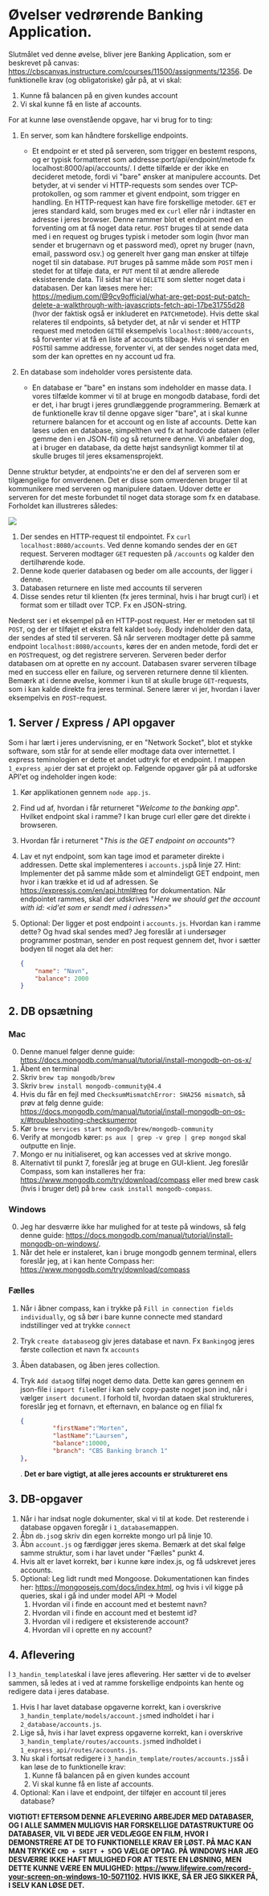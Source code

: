 # Øvelser vedrørende Banking Application.

Slutmålet ved denne øvelse, bliver jere Banking Application, som er beskrevet på canvas: https://cbscanvas.instructure.com/courses/11500/assignments/12356. De funktionelle krav (og obligatoriske) går på, at vi skal:

1. Kunne få balancen på en given kundes account
2. Vi skal kunne få en liste af accounts.

For at kunne løse ovenstående opgave, har vi brug for to ting:

1. En server, som kan håndtere forskellige endpoints. 
   * Et endpoint er et sted på serveren, som trigger en bestemt respons, og er typisk formatteret som addresse:port/api/endpoint/metode fx localhost:8000/api/accounts/. I dette tilfælde er der ikke en decideret metode, fordi vi "bare" ønsker at manipulere accounts. Det betyder, at vi sender vi HTTP-requests som sendes over TCP-protokollen, og som rammer et givent endpoint, som trigger en handling. En HTTP-request kan have fire forskellige metoder. 
     `GET` er jeres standard kald, som bruges med ex `curl` eller når i indtaster en adresse i jeres browser. Denne rammer blot et endpoint med en forventing om at få noget data retur. `POST` bruges til at sende data med i en request og bruges typisk i metoder som login (hvor man sender et brugernavn og et password med), opret ny bruger (navn, email, password osv.) og generelt hver gang man ønsker at tilføje noget til sin database. 
     `PUT` bruges på samme måde som `POST` men i stedet for at tilføje data, er `PUT` ment til at ændre allerede eksisterende data. 
     Til sidst har vi `DELETE` som sletter noget data i databasen. Der kan læses mere her: https://medium.com/@9cv9official/what-are-get-post-put-patch-delete-a-walkthrough-with-javascripts-fetch-api-17be31755d28 (hvor der faktisk også er inkluderet en `PATCH`metode). 
     Hvis dette skal relateres til endpoints, så betyder det, at når vi sender et HTTP request med metoden `GET`til eksempelvis `localhost:8000/accounts`, så forventer vi at få en liste af accounts tilbage. Hvis vi sender en `POST`til samme addresse, forventer vi, at der sendes noget data med, som der kan oprettes en ny account ud fra. 

2. En database som indeholder vores persistente data.

   * En database er "bare" en instans som indeholder en masse data. I vores tilfælde kommer vi til at bruge en mongodb database, fordi det er det, i har brugt i jeres grundlæggende programmering. Bemærk at de funktionelle krav til denne opgave siger "bare", at i skal kunne returnere balancen for et account og en liste af accounts. Dette kan løses uden en database, simpelthen ved fx at hardcode dataen (eller gemme den i en JSON-fil) og så returnere denne. Vi anbefaler dog, at i bruger en database, da dette højst sandsynligt kommer til at skulle bruges til jeres eksamensprojekt. 

Denne struktur betyder, at endpoints'ne er den del af serveren som er tilgængelige for omverdenen. Det er disse som omverdenen bruger til at kommunikere med serveren og manipulere dataen. Udover dette er serveren for det meste forbundet til noget data storage som fx en database. Forholdet kan illustreres således:

![](https://i.imgur.com/aVhW3sA.jpeg)

1. Der sendes en HTTP-request til endpointet. Fx `curl localhost:8080/accounts`. Ved denne komando sendes der en `GET` request. Serveren modtager `GET` requesten på `/accounts` og kalder den dertilhørende kode.
2. Denne kode querier databasen og beder om alle accounts, der ligger i denne.
3. Databasen returnere en liste med accounts til serveren
4. Disse sendes retur til klienten (fx jeres terminal, hvis i har brugt curl) i et format som er tilladt over TCP. Fx en JSON-string.

Nederst ser i et eksempel på en HTTP-post request. Her er metoden sat til `POST`, og der er tilføjet et ekstra felt kaldet `body`. Body indeholder den data, der sendes af sted til serveren. Så når serveren modtager dette på samme endpoint `localhost:8080/accounts`, køres der en anden metode, fordi det er en `POST`request, og det registrere serveren. Serveren beder derfor databasen om at oprette en ny account. Databasen svarer serveren tilbage med en success eller en failure, og serveren returnere denne til klienten. Bemærk at i denne øvelse, kommer i kun til at skulle bruge `GET`-requests, som i kan kalde direkte fra jeres terminal. Senere lærer vi jer, hvordan i laver eksempelvis en `POST`-request. 

## 1. Server / Express / API opgaver

Som i har lært i jeres undervisning, er en "Network Socket", blot et stykke software, som står for at sende eller modtage data over internettet. I express teminologien er dette et andet udtryk for et endpoint. I mappen `1_express_api`er der sat et projekt op. Følgende opgaver går på at udforske API'et og indeholder ingen kode:

1. Kør applikationen gennem `node app.js`.

2. Find ud af, hvordan i får returneret "*Welcome to the banking app*". Hvilket endpoint skal i ramme? I kan bruge curl eller gøre det direkte i browseren.

3. Hvordan får i returneret "*This is the GET endpoint on accounts*"? 

4. Lav et nyt endpoint, som kan tage imod et parameter direkte i addressen. Dette skal implementeres i `accounts.js`på linje 27. Hint: Implementer det på samme måde som et almindeligt GET endpoint, men hvor i kan trække et id ud af adressen. Se https://expressjs.com/en/api.html#req for dokumentation. Når endpointet rammes, skal der udskrives "*Here we should get the account with id: <id'et som er sendt med i adressen>*"

5. Optional: Der ligger et post endpoint i `accounts.js`. Hvordan kan i ramme dette? Og hvad skal sendes med? Jeg foreslår at i undersøger programmer postman, sender en post request gennem det, hvor i sætter bodyen til noget ala det her: 

   ```json
   {
       "name": "Navn",
       "balance": 2000
   }
   ```

   

## 2. DB opsætning

### Mac

0. Denne manuel følger denne guide: https://docs.mongodb.com/manual/tutorial/install-mongodb-on-os-x/
1. Åbent en terminal
2. Skriv `brew tap mongodb/brew`
3. Skriv `brew install mongodb-community@4.4`
4. Hvis du får en fejl med `ChecksumMismatchError: SHA256 mismatch`, så prøv at følg denne guide: https://docs.mongodb.com/manual/tutorial/install-mongodb-on-os-x/#troubleshooting-checksumerror
5. Kør `brew services start mongodb/brew/mongodb-community`
6. Verify at mongodb kører: `ps aux | grep -v grep | grep mongod` skal outputte en linje.
7. Mongo er nu initialiseret, og kan accesses ved at skrive mongo.
8. Alternativt til punkt 7, foreslår jeg at bruge en GUI-klient. Jeg foreslår Compass, som kan installeres her fra: https://www.mongodb.com/try/download/compass eller med brew cask (hvis i bruger det) på `brew cask install mongodb-compass`.

### Windows

0. Jeg har desværre ikke har mulighed for at teste på windows, så følg denne guide: https://docs.mongodb.com/manual/tutorial/install-mongodb-on-windows/.
1. Når det hele er instaleret, kan i bruge mongodb gennem terminal, ellers foreslår jeg, at i kan hente Compass her: https://www.mongodb.com/try/download/compass

### Fælles

1. Når i åbner compass, kan i trykke på `Fill in connection fields individually`, og så bør i bare kunne connecte med standard indstillinger ved at trykke `connect`

2. Tryk `create database`og giv jeres database et navn. Fx `Banking`og jeres første collection et navn fx `accounts`

3. Åben databasen, og åben jeres collection.

4. Tryk `Add data`og tilføj noget demo data. Dette kan gøres gennem en json-file i `import file`eller i kan selv copy-paste noget json ind, når i vælger `insert document`. I forhold til, hvordan dataen skal struktureres, foreslår jeg et fornavn, et efternavn, en balance og en filial fx 

   ```json
   {
            "firstName":"Morten",
            "lastName":"Laursen",
            "balance":10000,
            "branch": "CBS Banking branch 1"
   },
   ```

   . **Det er bare vigtigt, at alle jeres accounts er struktureret ens** 

## 3. DB-opgaver

1. Når i har indsat nogle dokumenter, skal vi til at kode. Det resterende i database opgaven foregår i `1_database`mappen.
2. Åbn `db.js`og skriv din egen korrekte mongo url på linje 10. 
3. Åbn `account.js` og færdiggør jeres skema. Bemærk at det skal følge samme struktur, som i har lavet under "Fælles" punkt 4. 
4. Hvis alt er lavet korrekt, bør i kunne køre index.js, og få udskrevet jeres accounts. 
5. Optional: Leg lidt rundt med Mongoose. Dokumentationen kan findes her: https://mongoosejs.com/docs/index.html, og hvis i vil kigge på queries, skal i gå ind under model API → Model
   1. Hvordan vil i finde en account med et bestemt navn?
   2. Hvordan vil i finde en account med et bestemt id?
   3. Hvordan vil i redigere et eksisterende account?
   4. Hvordan vil i oprette en ny account?

## 4. Aflevering

I `3_handin_template`skal i lave jeres aflevering. Her sætter vi de to øvelser sammen, så ledes at i ved at ramme forskellige endpoints kan hente og redigere data i jeres database. 

1. Hvis I har lavet database opgaverne korrekt, kan i overskrive `3_handin_template/models/account.js`med indholdet i har i `2_database/accounts.js`.
2. Lige så, hvis i har lavet express opgaverne korrekt, kan i overskrive `3_handin_template/routes/accounts.js`med indholdet i `1_express_api/routes/accounts.js`. 
3. Nu skal i fortsat redigere i `3_handin_template/routes/accounts.js`så i kan løse de to funktionelle krav: 
   1. Kunne få balancen på en given kundes account
   2. Vi skal kunne få en liste af accounts.
4. Optional: Kan i lave et endpoint, der tilføjer en account til jeres database?

**VIGTIGT! EFTERSOM DENNE AFLEVERING ARBEJDER MED DATABASER, OG I ALLE SAMMEN MULIGVIS HAR FORSKELLIGE DATASTRUKTURE OG DATABASER, VIL VI BEDE JER VEDLÆGGE EN FILM, HVOR I DEMONSTRERE AT DE TO FUNKTIONELLE KRAV ER LØST. PÅ MAC KAN MAN TRYKKE `CMD + SHIFT + 5`OG VÆLGE OPTAG. PÅ WINDOWS HAR JEG DESVÆRRE IKKE HAFT MULIGHED FOR AT TESTE EN LØSNING, MEN DETTE KUNNE VÆRE EN MULIGHED: https://www.lifewire.com/record-your-screen-on-windows-10-5071102. HVIS IKKE, SÅ ER JEG SIKKER PÅ, I SELV KAN LØSE DET.**

